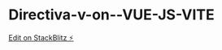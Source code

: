 # Directiva-v-on--VUE-JS-VITE

[Edit on StackBlitz ⚡️](https://stackblitz.com/edit/vitejs-vite-jrexl5)